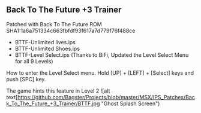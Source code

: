## Back To The Future +3 Trainer

Patched with Back To The Future ROM SHA1:1a6a751334c663fbfdf93f617a7d779f76f488ce

- BTTF-Unlimited lives.ips
- BTTF-Unlimited Shoes.ips
- BTTF-Level Select.ips (Thanks to BiFi, Updated the Level Select Menu for all 9 Levels)

How to enter the Level Select menu.
Hold [UP] + [LEFT] + [Select] keys and push [SPC] key.

The game hints this feature in Level 2
 ![alt text]https://github.com/Bagster/Projects/blob/master/MSX/IPS_Patches/Back_To_The_Future_+3_Trainer/BTTF.jpg "Ghost Splash Screen")
